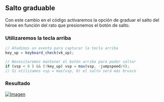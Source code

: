 ## Salto graduable
Con este cambio en el código activaremos la opción de graduar el salto del héroe en función del rato que presionemos el botón de salto. 

### Utilizaremos la tecla arriba
```javascript
// Añadimos un evento para capturar la tecla arriba
key_up = keyboard_check(vk_up);
```

```javascript
// Necesitaremos mantener el botón arriba para poder saltar
if (vsp < 0 ) && (!key_up) vsp = max(vsp, -jumpspeed/4); 
// Si utilizamos vsp = max(vsp, 0) el salto será más brusco
```

### Resultado
[![Imagen](https://github.com/hcosta/referencia-gml/raw/master/aprendizaje/plataformas/11_salto_graduable.gmx/captura.jpg)](https://github.com/hcosta/referencia-gml/raw/master/aprendizaje/plataformas/11_salto_graduable.gmx/captura.jpg)
